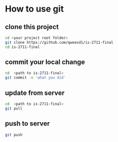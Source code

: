 # How to use git
## clone this project
```bash
cd <your project root folder>
git clone https://github.com/qweasd1/is-2711-final
cd is-2711-final
```

## commit your local change
```bash
cd  <path to is-2711-final>
git commit -m 'what you did'
```

## update from server
```bash
cd  <path to is-2711-final>
git pull
```

## push to server
```bash
git push
```